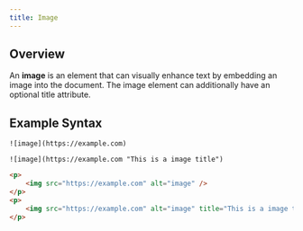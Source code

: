 ```yaml
---
title: Image
---
```


## Overview

An **image** is an element that can visually enhance text by embedding an image into the document. The image element can additionally have an optional title attribute.

## Example Syntax

```text
![image](https://example.com)

![image](https://example.com "This is a image title")
```

```html
<p>
    <img src="https://example.com" alt="image" />
</p>
<p>
    <img src="https://example.com" alt="image" title="This is a image title" />
</p>
```
